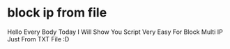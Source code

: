 # block ip from file
Hello Every Body Today I Will Show You Script Very Easy For Block Multi IP Just From TXT File :D
